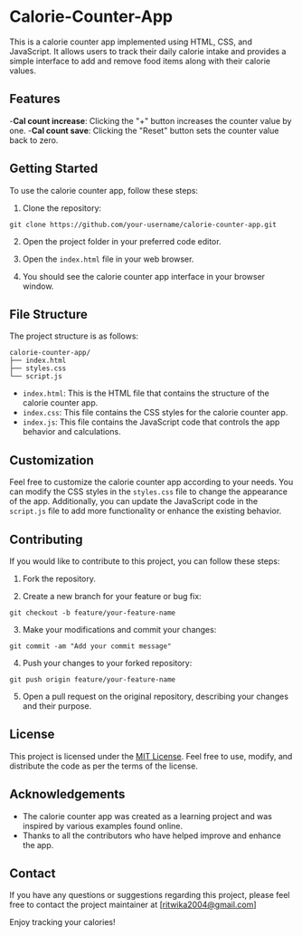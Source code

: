 # Calorie-Counter-App
This is a calorie counter app implemented using HTML, CSS, and JavaScript. It allows users to track their daily calorie intake and provides a simple interface to add and remove food items along with their calorie values.

## Features

-**Cal count increase**: Clicking the "+" button increases the counter value by one.
-**Cal count save**: Clicking the "Reset" button sets the counter value back to zero.

## Getting Started

To use the calorie counter app, follow these steps:

1. Clone the repository:

```
git clone https://github.com/your-username/calorie-counter-app.git
```

2. Open the project folder in your preferred code editor.

3. Open the `index.html` file in your web browser.

4. You should see the calorie counter app interface in your browser window.

## File Structure

The project structure is as follows:

```
calorie-counter-app/
├── index.html
├── styles.css
└── script.js
```

- `index.html`: This is the HTML file that contains the structure of the calorie counter app.
- `index.css`: This file contains the CSS styles for the calorie counter app.
- `index.js`: This file contains the JavaScript code that controls the app behavior and calculations.

## Customization

Feel free to customize the calorie counter app according to your needs. You can modify the CSS styles in the `styles.css` file to change the appearance of the app. Additionally, you can update the JavaScript code in the `script.js` file to add more functionality or enhance the existing behavior.

## Contributing

If you would like to contribute to this project, you can follow these steps:

1. Fork the repository.

2. Create a new branch for your feature or bug fix:

```
git checkout -b feature/your-feature-name
```

3. Make your modifications and commit your changes:

```
git commit -am "Add your commit message"
```

4. Push your changes to your forked repository:

```
git push origin feature/your-feature-name
```

5. Open a pull request on the original repository, describing your changes and their purpose.

## License

This project is licensed under the [MIT License](LICENSE). Feel free to use, modify, and distribute the code as per the terms of the license.

## Acknowledgements

- The calorie counter app was created as a learning project and was inspired by various examples found online.
- Thanks to all the contributors who have helped improve and enhance the app.

## Contact

If you have any questions or suggestions regarding this project, please feel free to contact the project maintainer at [ritwika2004@gmail.com]

Enjoy tracking your calories!
